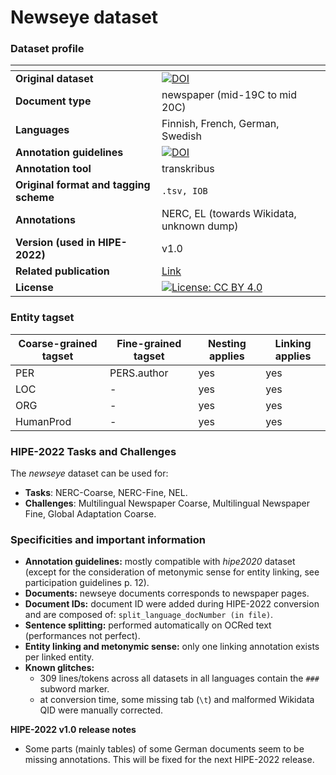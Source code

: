 # Newseye dataset

### Dataset profile

| <!-- -->    | <!-- -->    |
|-------------|-------------|
| **Original dataset**    |[![DOI](https://zenodo.org/badge/DOI/10.5281/zenodo.4573313.svg)](https://doi.org/10.5281/zenodo.4573313)|
| **Document type**       | newspaper (mid-19C to mid 20C) |
| **Languages**           |Finnish, French, German, Swedish |
| **Annotation guidelines** |[![DOI](https://zenodo.org/badge/DOI/10.5281/zenodo.4574199.svg)](https://doi.org/10.5281/zenodo.4574199)  |
| **Annotation tool**     |transkribus |
| **Original format and tagging scheme** |`.tsv, IOB` |
| **Annotations**          | NERC, EL (towards Wikidata, unknown dump) |
| **Version (used in HIPE-2022)**   | v1.0 |
| **Related publication**               |[Link](https://dl.acm.org/doi/abs/10.1145/3404835.3463255)  |
| **License** | [![License: CC BY 4.0](https://img.shields.io/badge/License-CC_BY_4.0-lightgrey.svg)](https://creativecommons.org/licenses/by/4.0/)|


### Entity tagset 

| Coarse-grained tagset | Fine-grained tagset | Nesting applies | Linking applies | 
| ------| ------------| --------| --------|
|PER    | PERS.author | yes     | yes     |
|LOC    | -           | yes     | yes     |
|ORG    | -           | yes     | yes     |
|HumanProd | -        | yes     | yes     |


### HIPE-2022 Tasks and Challenges

The *newseye* dataset can be used for:    

- **Tasks**: NERC-Coarse, NERC-Fine, NEL.
- **Challenges**: Multilingual Newspaper Coarse, Multilingual Newspaper Fine, Global Adaptation Coarse.


### Specificities and important information

- **Annotation guidelines:** mostly compatible with *hipe2020* dataset (except for the consideration of metonymic sense for entity linking, see participation guidelines p. 12).
- **Documents:** newseye documents corresponds to newspaper pages.
- **Document IDs:** document ID were added during HIPE-2022 conversion and are composed of: `split_language_docNumber (in file)`. 
- **Sentence splitting:** performed automatically on OCRed text (performances not perfect).
- **Entity linking and metonymic sense:** only one linking annotation exists per linked entity. 
- **Known glitches:**
	-  309 lines/tokens across all datasets in all languages contain the `###` subword marker.
	-  at conversion time, some missing tab (`\t`) and malformed Wikidata QID were manually corrected.


	
**HIPE-2022 v1.0 release notes**

-  Some parts (mainly tables) of some German documents seem to be missing annotations. This will be fixed for the next HIPE-2022 release. 

	
	
	











